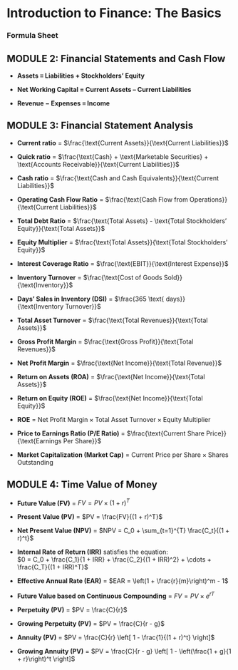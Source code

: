 # Introduction to Finance: The Basics  
### Formula Sheet  

## MODULE 2: Financial Statements and Cash Flow  
- **Assets ≡ Liabilities + Stockholders’ Equity**  

- **Net Working Capital = Current Assets – Current Liabilities**  

- **Revenue − Expenses ≡ Income**  


## MODULE 3: Financial Statement Analysis  
- **Current ratio** = $\frac{\text{Current Assets}}{\text{Current Liabilities}}$  

- **Quick ratio** = $\frac{\text{Cash} + \text{Marketable Securities} + \text{Accounts Receivable}}{\text{Current Liabilities}}$  

- **Cash ratio** = $\frac{\text{Cash and Cash Equivalents}}{\text{Current Liabilities}}$  

- **Operating Cash Flow Ratio** = $\frac{\text{Cash Flow from Operations}}{\text{Current Liabilities}}$  

- **Total Debt Ratio** = $\frac{\text{Total Assets} - \text{Total Stockholders’ Equity}}{\text{Total Assets}}$  

- **Equity Multiplier** = $\frac{\text{Total Assets}}{\text{Total Stockholders’ Equity}}$  

- **Interest Coverage Ratio** = $\frac{\text{EBIT}}{\text{Interest Expense}}$  

- **Inventory Turnover** = $\frac{\text{Cost of Goods Sold}}{\text{Inventory}}$  

- **Days’ Sales in Inventory (DSI)** = $\frac{365 \text{ days}}{\text{Inventory Turnover}}$  

- **Total Asset Turnover** = $\frac{\text{Total Revenues}}{\text{Total Assets}}$  

- **Gross Profit Margin** = $\frac{\text{Gross Profit}}{\text{Total Revenues}}$  

- **Net Profit Margin** = $\frac{\text{Net Income}}{\text{Total Revenue}}$  

- **Return on Assets (ROA)** = $\frac{\text{Net Income}}{\text{Total Assets}}$  

- **Return on Equity (ROE)** = $\frac{\text{Net Income}}{\text{Total Equity}}$  

- **ROE** = $\text{Net Profit Margin} \times \text{Total Asset Turnover} \times \text{Equity Multiplier}$  

- **Price to Earnings Ratio (P/E Ratio)** = $\frac{\text{Current Share Price}}{\text{Earnings Per Share}}$  

- **Market Capitalization (Market Cap)** = $\text{Current Price per Share} \times \text{Shares Outstanding}$  


## MODULE 4: Time Value of Money  
- **Future Value (FV)** = $FV = PV \times (1 + r)^T$  

- **Present Value (PV)** = $PV = \frac{FV}{(1 + r)^T}$  

- **Net Present Value (NPV)** = $NPV = C_0 + \sum_{t=1}^{T} \frac{C_t}{(1 + r)^t}$  

- **Internal Rate of Return (IRR)** satisfies the equation:  
  $0 = C_0 + \frac{C_1}{1 + IRR} + \frac{C_2}{(1 + IRR)^2} + \cdots + \frac{C_T}{(1 + IRR)^T}$  

- **Effective Annual Rate (EAR)** = $EAR = \left(1 + \frac{r}{m}\right)^m - 1$  

- **Future Value based on Continuous Compounding** = $FV = PV \times e^{rT}$  

- **Perpetuity (PV)** = $PV = \frac{C}{r}$  

- **Growing Perpetuity (PV)** = $PV = \frac{C}{r - g}$  

- **Annuity (PV)** = $PV = \frac{C}{r} \left[ 1 - \frac{1}{(1 + r)^t} \right]$  

- **Growing Annuity (PV)** = $PV = \frac{C}{r - g} \left[ 1 - \left(\frac{1 + g}{1 + r}\right)^t \right]$  
